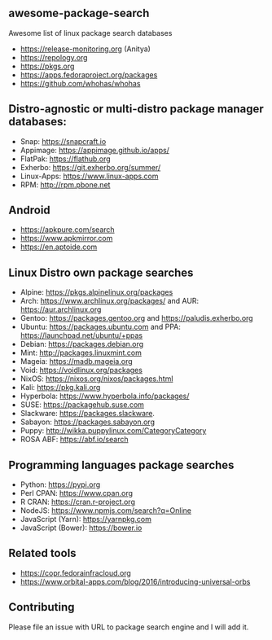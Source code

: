 ## awesome-package-search
Awesome list of linux package search databases

* https://release-monitoring.org (Anitya)
* https://repology.org
* https://pkgs.org
* https://apps.fedoraproject.org/packages
* https://github.com/whohas/whohas

## Distro-agnostic or multi-distro package manager databases:
* Snap: https://snapcraft.io
* Appimage: https://appimage.github.io/apps/
* FlatPak: https://flathub.org
* Exherbo: https://git.exherbo.org/summer/
* Linux-Apps: https://www.linux-apps.com
* RPM: http://rpm.pbone.net

## Android
* https://apkpure.com/search
* https://www.apkmirror.com
* https://en.aptoide.com

## Linux Distro own package searches
* Alpine: https://pkgs.alpinelinux.org/packages
* Arch: https://www.archlinux.org/packages/ and AUR: https://aur.archlinux.org
* Gentoo: https://packages.gentoo.org and https://paludis.exherbo.org
* Ubuntu: https://packages.ubuntu.com and PPA: https://launchpad.net/ubuntu/+ppas
* Debian: https://packages.debian.org
* Mint: http://packages.linuxmint.com
* Mageia: https://madb.mageia.org
* Void: https://voidlinux.org/packages
* NixOS: https://nixos.org/nixos/packages.html
* Kali: https://pkg.kali.org
* Hyperbola: https://www.hyperbola.info/packages/
* SUSE: https://packagehub.suse.com
* Slackware: https://packages.slackware.
* Sabayon: https://packages.sabayon.org
* Puppy: http://wikka.puppylinux.com/CategoryCategory
* ROSA ABF: https://abf.io/search

## Programming languages package searches
* Python: https://pypi.org
* Perl CPAN: https://www.cpan.org
* R CRAN: https://cran.r-project.org
* NodeJS: https://www.npmjs.com/search?q=Online
* JavaScript (Yarn): https://yarnpkg.com
* JavaScript (Bower): https://bower.io

## Related tools
* https://copr.fedorainfracloud.org
* https://www.orbital-apps.com/blog/2016/introducing-universal-orbs

## Contributing
Please file an issue with URL to package search engine and I will add it.
